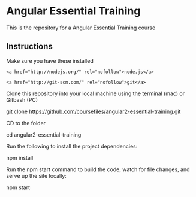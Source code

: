 # Angular Essential Training

This is the repository for a Angular Essential Training course

## Instructions

Make sure you have these installed
```
<a href="http://nodejs.org/" rel="nofollow">node.js</a>
```
```
<a href="http://git-scm.com/" rel="nofollow">git</a>
```
Clone this repository into your local machine using the terminal (mac) or Gitbash (PC)

git clone https://github.com/coursefiles/angular2-essential-training.git

CD to the folder

cd angular2-essential-training

Run the following to install the project dependencies:

npm install

Run the npm start command to build the code, watch for file changes, and serve up the site locally:

npm start

